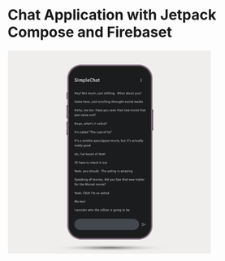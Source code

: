 
<h1>Chat Application with Jetpack Compose and Firebaset</h1>
<img width="400" src="https://raw.githubusercontent.com/paucara/simple-chat/refs/heads/master/images/screenshot.png">
